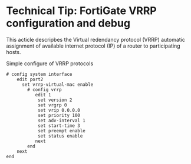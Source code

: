 # Technical Tip: FortiGate VRRP configuration and debug

  This acticle descripbes the Virtual redendancy protocol (VRRP) automatic assignment of available internet protocol (IP) of a router to participating hosts. 

  Simple configure of VRRP protocols

    # config system interface
        edit port2
          set vrrp-virtual-mac enable
            # config vrrp
               edit 1
                set version 2
                set vrgrp 0
                set vrip 0.0.0.0
                set priority 100
                set adv-interval 1
                set start-time 3
                set preempt enable
                set status enable
               next
            end
        next
    end
